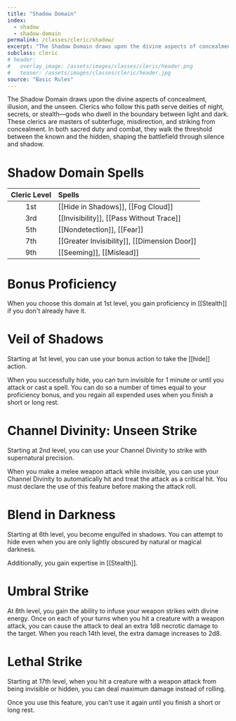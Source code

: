 ```yaml
---
title: "Shadow Domain"
index:
  - shadow 
  - shadow-domain
permalink: /classes/cleric/shadow/
excerpt: "The Shadow Domain draws upon the divine aspects of concealment, illusion, and the unseen."
subclass: cleric
# header:
#   overlay_image: /assets/images/classes/cleric/header.png
#   teaser: /assets/images/classes/cleric/header.jpg
source: "Basic Rules"
---
```

The Shadow Domain draws upon the divine aspects of concealment, illusion, and the unseen. Clerics who follow this path serve deities of night, secrets, or stealth—gods who dwell in the boundary between light and dark. These clerics are masters of subterfuge, misdirection, and striking from concealment. In both sacred duty and combat, they walk the threshold between the known and the hidden, shaping the battlefield through silence and shadow.

# Shadow Domain Spells

| Cleric Level | Spells                              |
| :----------: | :---------------------------------- |
| 1st | [[Hide in Shadows]], [[Fog Cloud]]                   |
| 3rd | [[Invisibility]], [[Pass Without Trace]] |
| 5th |	[[Nondetection]], [[Fear]]             |
| 7th | [[Greater Invisibility]], [[Dimension Door]]        |
| 9th | [[Seeming]], [[Mislead]]         |

# Bonus Proficiency
When you choose this domain at 1st level, you gain proficiency in [[Stealth]] if you don't already have it.

# Veil of Shadows
Starting at 1st level, you can use your bonus action to take the [[hide]] action.

When you successfully hide, you can turn invisible for 1 minute or until you attack or cast a spell. You can do so a number of times equal to your proficiency bonus, and you regain all expended uses when you finish a short or long rest.

# Channel Divinity: Unseen Strike 
Starting at 2nd level, you can use your Channel Divinity to strike with supernatural precision.

When you make a melee weapon attack while invisible, you can use your Channel Divinity to automatically hit and treat the attack as a critical hit. You must declare the use of this feature before making the attack roll.

# Blend in Darkness 
Starting at 6th level, you become engulfed in shadows. You can attempt to hide even when you are only lightly obscured by natural or magical darkness.

Additionally, you gain expertise in [[Stealth]].

# Umbral Strike
At 8th level, you gain the ability to infuse your weapon strikes with divine energy. Once on each of your turns when you hit a creature with a weapon attack, you can cause the attack to deal an extra 1d8 necrotic damage to the target. When you reach 14th level, the extra damage increases to 2d8.

# Lethal Strike
Starting at 17th level, when you hit a creature with a weapon attack from being invisible or hidden, you can deal maximum damage instead of rolling.

Once you use this feature, you can't use it again until you finish a short or long rest.